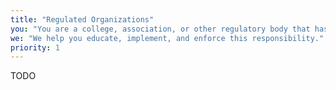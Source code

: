 ```yaml
---
title: "Regulated Organizations"
you: "You are a college, association, or other regulatory body that has a mandated authority to credential and audit your membership."
we: "We help you educate, implement, and enforce this responsibility."
priority: 1
---
```


TODO
